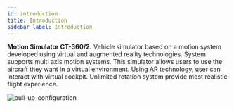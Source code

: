 ```yaml
---
id: introduction
title: Introduction
sidebar_label: Introduction
---
```


**Motion Simulator CT-360/2.** Vehicle simulator based on a motion system developed using virtual and augmented reality technologies. System supports multi axis motion systems. This simulator allows users to use the aircraft they want in a virtual environment. Using AR technology, user can interact with virtual cockpit. Unlimited rotation system provide most realistic flight experience.

![pull-up-configuration](https://covisart.com/wp-content/uploads/2020/04/1-1024x814.jpg)